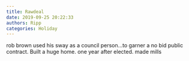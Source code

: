 ```yaml
---
title: Rawdeal
date: 2019-09-25 20:22:33
authors: Ripp
categories: Holiday
---
```


 rob brown used his sway as a council person...to garner a no bid public contract. Built a huge home. one year after elected. made mills
